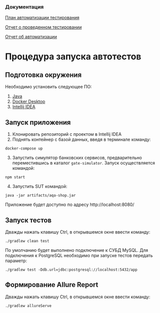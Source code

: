 ### Документация

[План автоматизации тестирования](https://github.com/granegoro/qaDiploma/blob/main/docs/Plan.md)

[Отчет о проведенном тестировании](https://github.com/granegoro/qaDiploma/blob/main/docs/Report.md)

[Отчет об автоматизации](https://github.com/granegoro/qaDiploma/blob/main/docs/Summary.md)

# Процедура запуска автотестов

## Подготовка окружения
Необходимо установить следующее ПО:
1. [Java](https://adoptium.net/temurin/releases/?utm_source=pocket_reader&version=11)
2. [Docker Desktop](https://www.docker.com/products/docker-desktop/)
3. [Intellij IDEA](https://www.jetbrains.com/idea/download/)


## Запуск приложения
1. Клонировать репозиторий с проектом в Intellij IDEA
2. Поднять контейнер с базой данных, введя в терминале команду:
```
docker-compose up
```
3. Запустить симулятор банковских сервисов, предварительно переместившись в 
каталог `gate-simulator`. Запуск осуществляется командой:
```
npm start
```
4. Запустить SUT командой:
```
java -jar artifacts/aqa-shop.jar
```

Приложение будет доступно по адресу http://localhost:8080/

## Запуск тестов
Дважды нажать клавишу Ctrl, в открывшемся окне ввести команду:
```
./gradlew clean test
```
По умолчанию будет выполнено подключение к СУБД MySQL.
Для подключения к PostgreSQL необходимо при запуске тестов передать параметр:
```
./gradlew test -Ddb.url=jdbc:postgresql://localhost:5432/app
```

## Формирование Allure Report
Дважды нажать клавишу Ctrl, в открывшемся окне ввести команду:
```
./gradlew allureServe
```

